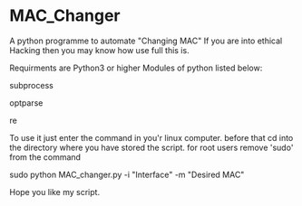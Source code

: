 # MAC_Changer
A python programme to automate "Changing MAC" If you are into ethical Hacking then you may know how use full this is.

Requirments are 
Python3 or higher
Modules of python listed below:


subprocess


optparse


re


To use it just enter the command in you'r linux computer.
before that cd into the  directory where you have stored the script.
for root users remove 'sudo' from the command


sudo python MAC_changer.py -i "Interface" -m "Desired MAC"


 Hope you like my script.
 
